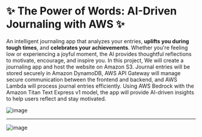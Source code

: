 # ✨ The Power of Words: AI-Driven Journaling with AWS ✨

An intelligent journaling app that analyzes your entries, **uplifts you during tough times**, and **celebrates your achievements**. Whether you're feeling low or experiencing a joyful moment, the AI provides thoughtful reflections to motivate, encourage, and inspire you.
In this project, We will create a journaling app and host the website on Amazon S3. Journal entries will be stored securely in Amazon DynamoDB,  AWS API Gateway will manage secure communication between the frontend and backend, and AWS Lambda will process journal entries efficiently. Using AWS Bedrock with the Amazon Titan Text Express v1 model, the app will provide AI-driven insights to help users reflect and stay motivated.

![image](https://github.com/user-attachments/assets/b98eba05-abd8-4fee-93ba-479f4e3f587c)


------------------------------------------------------------------------------------

![image](https://github.com/user-attachments/assets/6aff7ca0-6e74-49ce-a15a-87b6f36fe5de)

